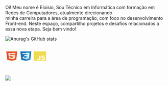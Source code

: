 <p> Oi! Meu nome é Eloisio, Sou Técnico em Informática com formação em Redes de Computadores, atualmente direcionando<br> minha carreira para a área de programação, com foco no desenvolvimento Front-end. Neste espaço, compartilho projetos e desafios relacionados a essa nova etapa. Seja bem vindo!



![Anurag's GitHub stats](https://github-readme-stats.vercel.app/api?username=tecnolana&show_icons=true&theme=radical) 
<div style="display: inline_block"><br>

  <img align="center" alt="tecnolana-HTML" height="30" width="40" src="https://raw.githubusercontent.com/devicons/devicon/master/icons/html5/html5-original.svg">
  <img align="center" alt="tecnolana-CSS" height="30" width="40" src="https://raw.githubusercontent.com/devicons/devicon/master/icons/css3/css3-original.svg">
  <img align="center" alt="tecnolana-Js" height="30" width="40" src="https://raw.githubusercontent.com/devicons/devicon/master/icons/javascript/javascript-plain.svg">

</div>
<br>

  ##

 <div> 
    <a href="https://instagram.com/tecnolana" target="_blank"><img src="https://img.shields.io/badge/-Instagram-%23E4405F?style=for-the-badge&logo=instagram&logoColor=white" target="_blank"></a>
</div>
